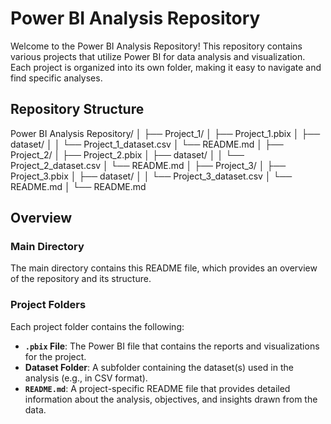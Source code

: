 # Power BI Analysis Repository

Welcome to the Power BI Analysis Repository! This repository contains various projects that utilize Power BI for data analysis and visualization. Each project is organized into its own folder, making it easy to navigate and find specific analyses.

## Repository Structure

Power BI Analysis Repository/
│
├── Project_1/
│   ├── Project_1.pbix
│   ├── dataset/
│   │   └── Project_1_dataset.csv
│   └── README.md
│
├── Project_2/
│   ├── Project_2.pbix
│   ├── dataset/
│   │   └── Project_2_dataset.csv
│   └── README.md
│
├── Project_3/
│   ├── Project_3.pbix
│   ├── dataset/
│   │   └── Project_3_dataset.csv
│   └── README.md
│
└── README.md


## Overview

### Main Directory

The main directory contains this README file, which provides an overview of the repository and its structure.

### Project Folders

Each project folder contains the following:

- **`.pbix` File**: The Power BI file that contains the reports and visualizations for the project.
- **Dataset Folder**: A subfolder containing the dataset(s) used in the analysis (e.g., in CSV format).
- **`README.md`**: A project-specific README file that provides detailed information about the analysis, objectives, and insights drawn from the data.



